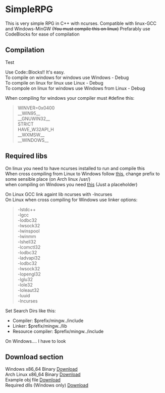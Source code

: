 # SimpleRPG

This is very simple RPG in C++ with ncurses. Compatible with linux-GCC and Windows-MinGW ~~(You must compile this on linux)~~
Prefarably use CodeBlocks for ease of compilation

## Compilation

Test

Use Code::Blocks!! It's easy.  
To compile on windows for windows use Windows - Debug  
To compile on linux for linux use Linux - Debug  
To compole on linux for windows use Windows from Linux - Debug

When compiling for windows your compiler must #define this:
>WINVER=0x0400  
\_\_WIN95\_\_  
\_\_GNUWIN32\_\_  
STRICT  
HAVE_W32API_H  
\_\_WXMSW\_\_  
\_\_WINDOWS\_\_  


## Required libs

On linux you need to have ncurses installed to run and compile this  
When cross compiling from Linux to Windows follow [this](https://sourceforge.net/p/mingw-w64/wiki2/NCurses/), change prefix to some sensible place (on Arch linux /usr/)  
when compiling on Windows you need [this](www.google.com) (Just a placeholder)  

On Linux GCC link againt lib ncurses with -lncurses  
On Linux when cross compiling for Windows use linker options:
> -lstdc++  
-lgcc  
-lodbc32  
-lwsock32  
-lwinspool  
-lwinmm  
-lshell32  
-lcomctl32  
-lodbc32  
-ladvapi32  
-lodbc32  
-lwsock32  
-lopengl32  
-lglu32  
-lole32  
-loleaut32  
-luuid  
-lncurses  

Set Search Dirs like this:
* Compiler: $prefix/mingw../include
* Linker: $prefix/mingw../lib
* Resource compiler: $prefix/mingw../include

On Windows.... I have to look

## Download section

Windows x86_64 Binary [Download](http://62.168.71.236/SimpleRPG/RPG.exe)  
Arch Linux x86_64 Binary [Download](http://62.168.71.236/SimpleRPG/RPG)  
Example obj file [Download](http://62.168.71.236/SimpleRPG/obj.txt)  
Required dlls (Windows only) [Download](http://62.168.71.236/SimpleRPG/dlls.zip)
